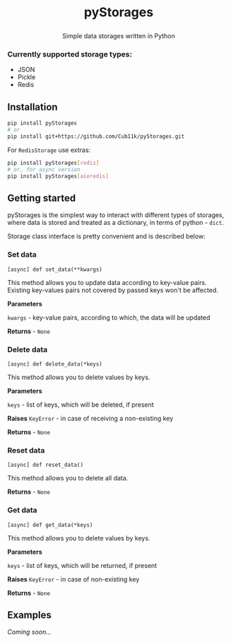 # <p align="center">pyStorages</p>

<p align="center">Simple data storages written in Python</p>

### Currently supported storage types:
- JSON
- Pickle
- Redis

## Installation

```bash
pip install pyStorages
# or
pip install git+https://github.com/Cub11k/pyStorages.git
```

For `RedisStorage` use extras:
```bash
pip install pyStorages[redis]
# or, for async version
pip install pyStorages[aioredis]
```

## Getting started

pyStorages is the simplest way to interact with different types of storages,
where data is stored and treated as a dictionary, in terms of python -  `dict`.

Storage class interface is pretty convenient and is described below:

### Set data
```
[async] def set_data(**kwargs)
```
This method allows you to update data according to key-value pairs.
Existing key-values pairs not covered by passed keys won't be affected.

**Parameters**

`kwargs` - key-value pairs, according to which, the data will be updated

**Returns** - `None`

### Delete data
```
[async] def delete_data(*keys)
```
This method allows you to delete values by keys.

**Parameters**

`keys` - list of keys, which will be deleted, if present

**Raises** `KeyError` - in case of receiving a non-existing key

**Returns** - `None`

### Reset data
```
[async] def reset_data()
```
This method allows you to delete all data.

**Returns** - `None`

### Get data
```
[async] def get_data(*keys)
```
This method allows you to delete values by keys.

**Parameters**

`keys` - list of keys, which will be returned, if present

**Raises** `KeyError` - in case of non-existing key

**Returns** - `None`

## Examples

_Coming soon..._